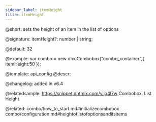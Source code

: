 ```yaml
---
sidebar_label: itemHeight
title: itemHeight
---          
```


@short: sets the height of an item in the list of options

@signature: itemHeight?: number | string;

@default: 32

@example: 
var combo = new dhx.Combobox("combo_container",{
    itemHeight:50
});


@template:	api_config
@descr: 

@changelog: added in v6.4 

@relatedsample: https://snippet.dhtmlx.com/vilg4l7w	Combobox. List Height

@related: combo/how_to_start.md#initializecombobox
combo/configuration.md#heightoflistofoptionsanditsitems
